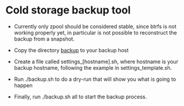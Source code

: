 # Cold storage backup tool

- Currently only zpool should be considered stable, since btrfs is not working
  properly yet, in particular is not possible to reconstruct the backup from a
  snapshot.

- Copy the directory [backup](backup/) to your backup host

- Create a file called settings_[hostname].sh, where hostname is your backup
  hostname, following the example in settings_template.sh.

- Run ./backup.sh to do a dry-run that will show you what is going to happen

- Finally, run ./backup.sh all to start the backup process.
